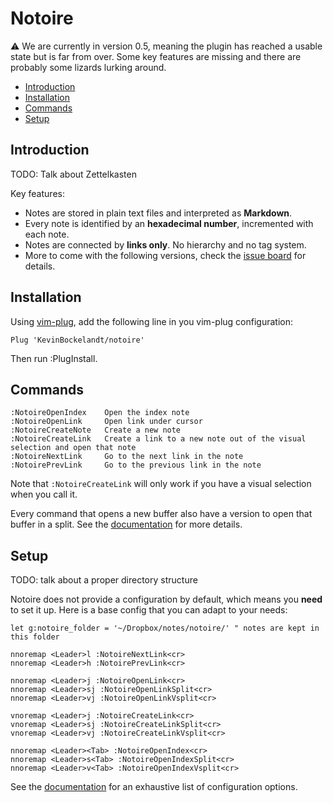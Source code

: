 # Notoire

⚠️ We are currently in version 0.5, meaning the plugin has reached a usable state but is far from over. Some key features are missing and there are probably some lizards lurking around.


- [Introduction](#introduction)
- [Installation](#installation)
- [Commands](#commands)
- [Setup](#setup)


## Introduction

TODO: Talk about Zettelkasten

Key features:

* Notes are stored in plain text files and interpreted as __Markdown__.
* Every note is identified by an __hexadecimal number__, incremented with each note.
* Notes are connected by __links only__. No hierarchy and no tag system.
* More to come with the following versions, check the [issue board](https://github.com/KevinBockelandt/notoire/issues) for details.


## Installation

Using [vim-plug](https://github.com/junegunn/vim-plug), add the following line in you vim-plug configuration:

```vim
Plug 'KevinBockelandt/notoire'
```

Then run :PlugInstall.


## Commands

```vim
:NotoireOpenIndex    Open the index note
:NotoireOpenLink     Open link under cursor
:NotoireCreateNote   Create a new note
:NotoireCreateLink   Create a link to a new note out of the visual selection and open that note 
:NotoireNextLink     Go to the next link in the note
:NotoirePrevLink     Go to the previous link in the note 
```

Note that `:NotoireCreateLink` will only work if you have a visual selection when you call it.

Every command that opens a new buffer also have a version to open that buffer in a split. See the [documentation]('./doc/notoire.txt') for more details.


## Setup

TODO: talk about a proper directory structure

Notoire does not provide a configuration by default, which means you __need__ to set it up. Here is a base config that you can adapt to your needs:

```vim
let g:notoire_folder = '~/Dropbox/notes/notoire/' " notes are kept in this folder

nnoremap <Leader>l :NotoireNextLink<cr>
nnoremap <Leader>h :NotoirePrevLink<cr>

nnoremap <Leader>j :NotoireOpenLink<cr>
nnoremap <Leader>sj :NotoireOpenLinkSplit<cr>
nnoremap <Leader>vj :NotoireOpenLinkVsplit<cr>

vnoremap <Leader>j :NotoireCreateLink<cr>
vnoremap <Leader>sj :NotoireCreateLinkSplit<cr>
vnoremap <Leader>vj :NotoireCreateLinkVsplit<cr>

nnoremap <Leader><Tab> :NotoireOpenIndex<cr>
nnoremap <Leader>s<Tab> :NotoireOpenIndexSplit<cr>
nnoremap <Leader>v<Tab> :NotoireOpenIndexVsplit<cr>
```

See the [documentation]('./doc/notoire.txt') for an exhaustive list of configuration options.
